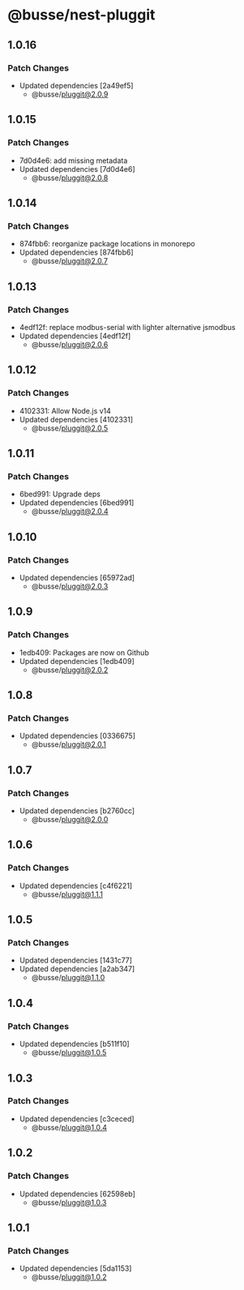 # @busse/nest-pluggit

## 1.0.16

### Patch Changes

- Updated dependencies [2a49ef5]
  - @busse/pluggit@2.0.9

## 1.0.15

### Patch Changes

- 7d0d4e6: add missing metadata
- Updated dependencies [7d0d4e6]
  - @busse/pluggit@2.0.8

## 1.0.14

### Patch Changes

- 874fbb6: reorganize package locations in monorepo
- Updated dependencies [874fbb6]
  - @busse/pluggit@2.0.7

## 1.0.13

### Patch Changes

- 4edf12f: replace modbus-serial with lighter alternative jsmodbus
- Updated dependencies [4edf12f]
  - @busse/pluggit@2.0.6

## 1.0.12

### Patch Changes

- 4102331: Allow Node.js v14
- Updated dependencies [4102331]
  - @busse/pluggit@2.0.5

## 1.0.11

### Patch Changes

- 6bed991: Upgrade deps
- Updated dependencies [6bed991]
  - @busse/pluggit@2.0.4

## 1.0.10

### Patch Changes

- Updated dependencies [65972ad]
  - @busse/pluggit@2.0.3

## 1.0.9

### Patch Changes

- 1edb409: Packages are now on Github
- Updated dependencies [1edb409]
  - @busse/pluggit@2.0.2

## 1.0.8

### Patch Changes

- Updated dependencies [0336675]
  - @busse/pluggit@2.0.1

## 1.0.7

### Patch Changes

- Updated dependencies [b2760cc]
  - @busse/pluggit@2.0.0

## 1.0.6

### Patch Changes

- Updated dependencies [c4f6221]
  - @busse/pluggit@1.1.1

## 1.0.5

### Patch Changes

- Updated dependencies [1431c77]
- Updated dependencies [a2ab347]
  - @busse/pluggit@1.1.0

## 1.0.4

### Patch Changes

- Updated dependencies [b511f10]
  - @busse/pluggit@1.0.5

## 1.0.3

### Patch Changes

- Updated dependencies [c3ceced]
  - @busse/pluggit@1.0.4

## 1.0.2

### Patch Changes

- Updated dependencies [62598eb]
  - @busse/pluggit@1.0.3

## 1.0.1

### Patch Changes

- Updated dependencies [5da1153]
  - @busse/pluggit@1.0.2
